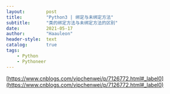 ```yaml
---
layout:        post
title:         "Python3 | 绑定与未绑定方法"
subtitle:      "类的绑定方法与未绑定方法的区别"
date:          2021-05-17
author:        "Haauleon"
header-style:  text
catalog:       true
tags:
    - Python
    - Pythoneer
---
```


[https://www.cnblogs.com/vipchenwei/p/7126772.html#_label0](https://www.cnblogs.com/vipchenwei/p/7126772.html#_label0)